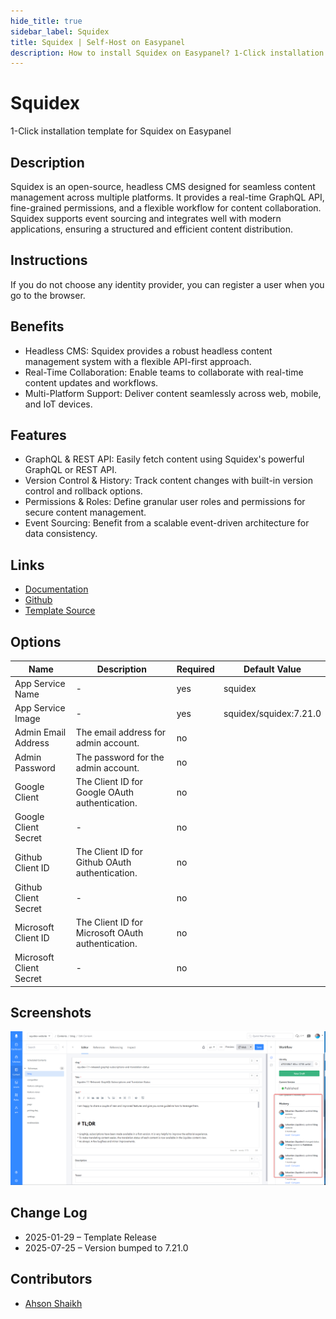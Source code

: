 ```yaml
---
hide_title: true
sidebar_label: Squidex
title: Squidex | Self-Host on Easypanel
description: How to install Squidex on Easypanel? 1-Click installation template for Squidex on Easypanel
---
```


<!-- generated -->

# Squidex

1-Click installation template for Squidex on Easypanel

## Description

Squidex is an open-source, headless CMS designed for seamless content management across multiple platforms. It provides a real-time GraphQL API, fine-grained permissions, and a flexible workflow for content collaboration. Squidex supports event sourcing and integrates well with modern applications, ensuring a structured and efficient content distribution.

## Instructions

If you do not choose any identity provider, you can register a user when you go to the browser.

## Benefits

- Headless CMS: Squidex provides a robust headless content management system with a flexible API-first approach.
- Real-Time Collaboration: Enable teams to collaborate with real-time content updates and workflows.
- Multi-Platform Support: Deliver content seamlessly across web, mobile, and IoT devices.

## Features

- GraphQL & REST API: Easily fetch content using Squidex's powerful GraphQL or REST API.
- Version Control & History: Track content changes with built-in version control and rollback options.
- Permissions & Roles: Define granular user roles and permissions for secure content management.
- Event Sourcing: Benefit from a scalable event-driven architecture for data consistency.

## Links

- [Documentation](https://docs.squidex.io/)
- [Github](https://github.com/Squidex/squidex)
- [Template Source](https://github.com/easypanel-io/templates/tree/main/templates/squidex)

## Options

Name | Description | Required | Default Value
-|-|-|-
App Service Name | - | yes | squidex
App Service Image | - | yes | squidex/squidex:7.21.0
Admin Email Address | The email address for admin account. | no | 
Admin Password | The password for the admin account. | no | 
Google Client | The Client ID for Google OAuth authentication. | no | 
Google Client Secret | - | no | 
Github Client ID | The Client ID for Github OAuth authentication. | no | 
Github Client Secret | - | no | 
Microsoft Client ID | The Client ID for Microsoft OAuth authentication. | no | 
Microsoft Client Secret | - | no | 

## Screenshots

![Squidex Screenshot](./assets/screenshot.png)

## Change Log

- 2025-01-29 – Template Release
- 2025-07-25 – Version bumped to 7.21.0

## Contributors

- [Ahson Shaikh](https://github.com/Ahson-Shaikh)
